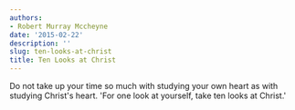 ```yaml
---
authors:
- Robert Murray Mccheyne
date: '2015-02-22'
description: ''
slug: ten-looks-at-christ
title: Ten Looks at Christ
---
```

Do not take up your time so much with studying your own heart as with studying Christ's heart. 'For one look at yourself, take ten looks at Christ.'



